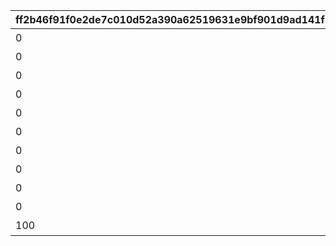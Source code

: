 |ff2b46f91f0e2de7c010d52a390a62519631e9bf901d9ad141f3dc2b1786055a|8f95b1016bb95a9695ce5693be31e4cc3031f0cad7a22b1179a63ecacb99f0b1|bd3bf8fde7b797e183bfe253803467fb49da0bdbf86271efc0fae72cb59361be|0beb312b377f898a9ca6434164b269addb98060d96dfe628d2e560bf76958c2a|ffcb31d44a3cf1063c3599d2f8a86870fffe61a3b7a0bfca638620880c931741|c9bb85b760545991f1e26773b948b626d7b18c7fdacb90da049d2778faff8bd4|f0265a314ac4b0aea992018f127769717caa538ce36f874f34b5c53577e6c4bf|cdbe0cf0916768f4d0fe91503132b191d31aedc424ecf5b7d4681337e26c9ad4|61daf009b241e4840e0dc1b51fefe5845b8d3d48c9fb9bb3ab89e9387259aef5|7695058dba8d556bc2c1365ef62b18bfac39385d00ea9052adf56044b118d91d|fb257bc18c06915fb947b2b8f66e056f583c697488f36d57d56608ae895c98e8|9bf93e7828f16ed0d907fede970501c79fea0edd62e199304a754831615a1103|b7659f45cd1b42d9793e65825214a3c4f59372471802ca235dc4fe7e4d635d17|c5598c154a3bea927fac82ea1889e90f9814c2af51de0f5cf2cee983d3896afd|509de97aa77e743e991f5cde715133dd11f8834b4d5c664061c9b0adb9ee19e0|fb53d732141b0e92ae678edbc0762af41e60d42e52de1e48507b3d25b8f27b48|
| --- | --- | --- | --- | --- | --- | --- | --- | --- | --- | --- | --- | --- | --- | --- | --- |
|0|12|0|0|プリンを15種類食べよう|0|0|94002|0|1|0|20000|0|1|15|0|
|0|12|0|0|プリンを30種類食べよう|0|0|94002|0|2|0|30000|0|1|30|0|
|0|8|0|0|プリンを40種類食べよう|0|0|91002|0|3|0|50|0|1|40|0|
|0|12|0|0|プリンを50種類食べよう|0|0|94002|0|4|0|50000|0|1|50|0|
|0|8|0|0|プリンを55種類食べよう|0|0|91002|0|5|0|50|0|1|55|0|
|0|12|0|0|プリンを60種類食べよう|0|0|94002|0|6|0|100000|0|1|60|0|
|0|15|0|0|プリンを全66種類食べよう|8|91002|11001164|0|7|0|1|100|1|66|0|
|0|12|0|0|プリンノートを25％コンプリートしよう|0|0|94002|0|8|0|50000|0|2|25|0|
|0|8|0|0|プリンノートを50％コンプリートしよう|0|0|91002|0|9|0|50|0|2|50|0|
|0|12|0|0|プリンノートを75％コンプリートしよう|0|0|94002|0|10|0|100000|0|2|75|0|
|100|16|91002|0|プリンノートを100％コンプリートしよう|15|11001165|9000100|0|11|8|1|1|2|100|0|